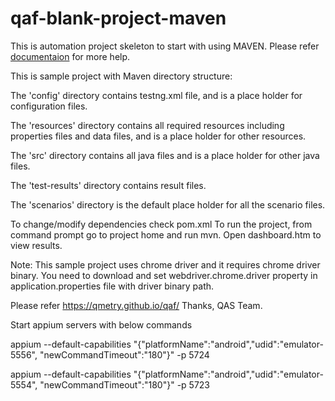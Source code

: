 # qaf-blank-project-maven

This is automation project skeleton to start with using MAVEN. Please refer [documentaion](https://qmetry.github.io/qaf/) for more help.


This is sample project with Maven directory structure:
 
The 'config' directory contains testng.xml file, and is a place holder for configuration files.

The 'resources' directory contains all required resources including properties files and data files, and is a place holder for other resources.

The 'src' directory contains all java files and is a place holder for other java files.

The 'test-results' directory contains result files.

The 'scenarios' directory is the default place holder for all the scenario files. 


To change/modify dependencies check pom.xml
To run the project, from command prompt go to project home and run mvn. Open dashboard.htm to view results.

Note: This sample project uses chrome driver and it requires chrome driver binary.
You need to download and set webdriver.chrome.driver property in application.properties file with driver binary path.

Please refer https://qmetry.github.io/qaf/ 
Thanks,
QAS Team.


Start appium servers with below commands 

appium --default-capabilities  "{\"platformName\":\"android\",\"udid\":\"emulator-5556\", \"newCommandTimeout\":\"180\"}" -p 5724

appium --default-capabilities  "{\"platformName\":\"android\",\"udid\":\"emulator-5554\", \"newCommandTimeout\":\"180\"}" -p 5723
